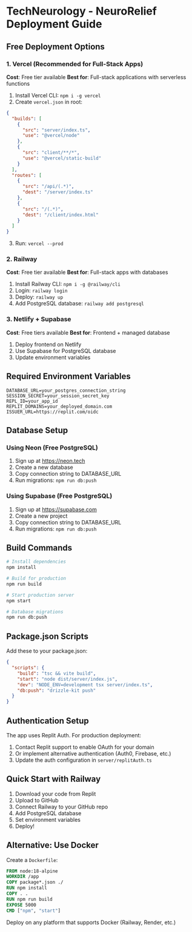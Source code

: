 # TechNeurology - NeuroRelief Deployment Guide

## Free Deployment Options

### 1. Vercel (Recommended for Full-Stack Apps)
**Cost**: Free tier available
**Best for**: Full-stack applications with serverless functions

1. Install Vercel CLI: `npm i -g vercel`
2. Create `vercel.json` in root:
```json
{
  "builds": [
    {
      "src": "server/index.ts",
      "use": "@vercel/node"
    },
    {
      "src": "client/**/*",
      "use": "@vercel/static-build"
    }
  ],
  "routes": [
    {
      "src": "/api/(.*)",
      "dest": "/server/index.ts"
    },
    {
      "src": "/(.*)",
      "dest": "/client/index.html"
    }
  ]
}
```
3. Run: `vercel --prod`

### 2. Railway
**Cost**: Free tier available
**Best for**: Full-stack apps with databases

1. Install Railway CLI: `npm i -g @railway/cli`
2. Login: `railway login`
3. Deploy: `railway up`
4. Add PostgreSQL database: `railway add postgresql`

### 3. Netlify + Supabase
**Cost**: Free tiers available
**Best for**: Frontend + managed database

1. Deploy frontend on Netlify
2. Use Supabase for PostgreSQL database
3. Update environment variables

## Required Environment Variables

```
DATABASE_URL=your_postgres_connection_string
SESSION_SECRET=your_session_secret_key
REPL_ID=your_app_id
REPLIT_DOMAINS=your_deployed_domain.com
ISSUER_URL=https://replit.com/oidc
```

## Database Setup

### Using Neon (Free PostgreSQL)
1. Sign up at https://neon.tech
2. Create a new database
3. Copy connection string to DATABASE_URL
4. Run migrations: `npm run db:push`

### Using Supabase (Free PostgreSQL)
1. Sign up at https://supabase.com
2. Create a new project
3. Copy connection string to DATABASE_URL
4. Run migrations: `npm run db:push`

## Build Commands

```bash
# Install dependencies
npm install

# Build for production
npm run build

# Start production server
npm start

# Database migrations
npm run db:push
```

## Package.json Scripts
Add these to your package.json:

```json
{
  "scripts": {
    "build": "tsc && vite build",
    "start": "node dist/server/index.js",
    "dev": "NODE_ENV=development tsx server/index.ts",
    "db:push": "drizzle-kit push"
  }
}
```

## Authentication Setup

The app uses Replit Auth. For production deployment:
1. Contact Replit support to enable OAuth for your domain
2. Or implement alternative authentication (Auth0, Firebase, etc.)
3. Update the auth configuration in `server/replitAuth.ts`

## Quick Start with Railway

1. Download your code from Replit
2. Upload to GitHub
3. Connect Railway to your GitHub repo
4. Add PostgreSQL database
5. Set environment variables
6. Deploy!

## Alternative: Use Docker

Create a `Dockerfile`:
```dockerfile
FROM node:18-alpine
WORKDIR /app
COPY package*.json ./
RUN npm install
COPY . .
RUN npm run build
EXPOSE 5000
CMD ["npm", "start"]
```

Deploy on any platform that supports Docker (Railway, Render, etc.)